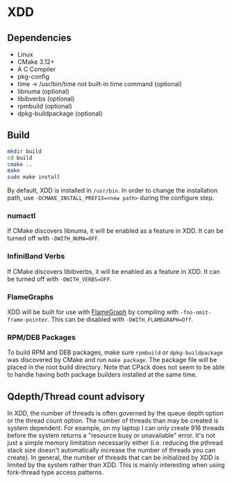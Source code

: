 # XDD

## Dependencies
- Linux
- CMake 3.12+
- A C Compiler
- pkg-config
- time -> /usr/bin/time not built-in time command (optional)
- libnuma (optional)
- libibverbs (optional)
- rpmbuild (optional)
- dpkg-buildpackage (optional)

## Build
```bash
mkdir build
cd build
cmake ..
make
sudo make install
```

By default, XDD is installed in `/usr/bin`. In order to change the
installation path, use `-DCMAKE_INSTALL_PREFIX=<new path>` during the
configure step.

### numactl
If CMake discovers libnuma, it will be enabled as a
feature in XDD. It can be turned off with `-DWITH_NUMA=OFF`.

### InfiniBand Verbs
If CMake discovers libibverbs, it will be enabled as a
feature in XDD. It can be turned off with `-DWITH_VERBS=OFF`.

### FlameGraphs
XDD will be built for use with
[FlameGraph](https://github.com/brendangregg/FlameGraph) by compiling
with `-fno-omit-frame-pointer`. This can be disabled with
`-DWITH_FLAMEGRAPH=Off`.

### RPM/DEB Packages
To build RPM and DEB packages, make sure `rpmbuild` or
`dpkg-buildpackage` was discovered by CMake and run `make
package`. The package file will be placed in the root build
directory. Note that CPack does not seem to be able to handle having
both package builders installed at the same time.

## Qdepth/Thread count advisory
In XDD, the number of threads is often governed by the queue depth option
or the thread count option.  The number of threads than may be created is
system dependent.  For example, on my laptop I can only create 916 threads
before the system returns a "resource busy or unavailable" error. It's
not just a simple memory limitation necessarily either (i.e. reducing the
pthread stack size doesn't automatically increase the number of threads you
can create). In general, the number of threads that can be initialized
by XDD is limited by the system rather than XDD.  This is mainly interesting
when using fork-thread type access patterns.
